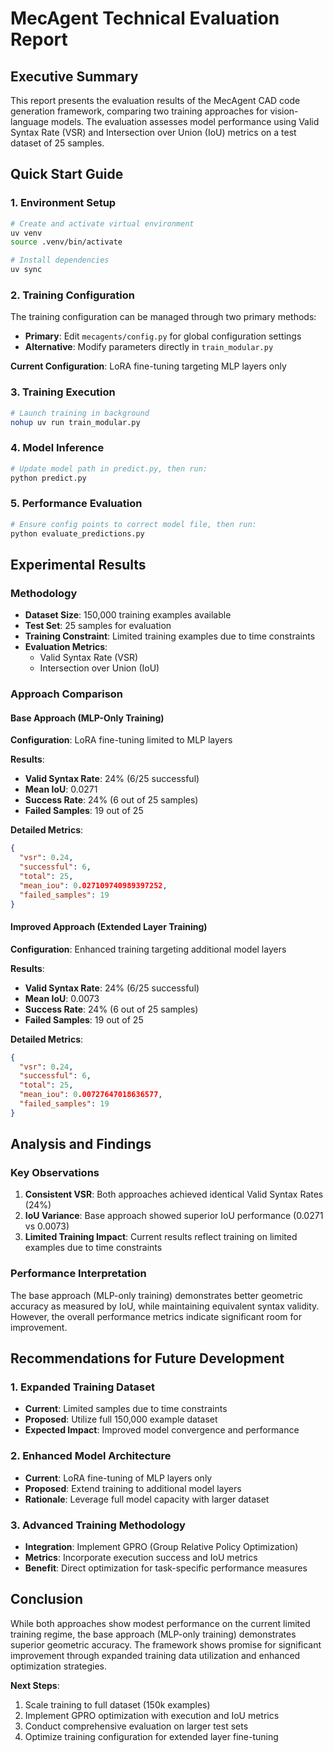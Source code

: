 # MecAgent Technical Evaluation Report

## Executive Summary

This report presents the evaluation results of the MecAgent CAD code generation framework, comparing two training approaches for vision-language models. The evaluation assesses model performance using Valid Syntax Rate (VSR) and Intersection over Union (IoU) metrics on a test dataset of 25 samples.

## Quick Start Guide

### 1. Environment Setup

```bash
# Create and activate virtual environment
uv venv
source .venv/bin/activate

# Install dependencies
uv sync
```

### 2. Training Configuration

The training configuration can be managed through two primary methods:

- **Primary**: Edit `mecagents/config.py` for global configuration settings
- **Alternative**: Modify parameters directly in `train_modular.py`

**Current Configuration**: LoRA fine-tuning targeting MLP layers only

### 3. Training Execution

```bash
# Launch training in background
nohup uv run train_modular.py
```

### 4. Model Inference

```bash
# Update model path in predict.py, then run:
python predict.py
```

### 5. Performance Evaluation

```bash
# Ensure config points to correct model file, then run:
python evaluate_predictions.py
```

## Experimental Results

### Methodology

- **Dataset Size**: 150,000 training examples available
- **Test Set**: 25 samples for evaluation
- **Training Constraint**: Limited training examples due to time constraints
- **Evaluation Metrics**:
  - Valid Syntax Rate (VSR)
  - Intersection over Union (IoU)

### Approach Comparison

#### Base Approach (MLP-Only Training)

**Configuration**: LoRA fine-tuning limited to MLP layers

**Results**:

- **Valid Syntax Rate**: 24% (6/25 successful)
- **Mean IoU**: 0.0271
- **Success Rate**: 24% (6 out of 25 samples)
- **Failed Samples**: 19 out of 25

**Detailed Metrics**:

```json
{
  "vsr": 0.24,
  "successful": 6,
  "total": 25,
  "mean_iou": 0.027109740989397252,
  "failed_samples": 19
}
```

#### Improved Approach (Extended Layer Training)

**Configuration**: Enhanced training targeting additional model layers

**Results**:

- **Valid Syntax Rate**: 24% (6/25 successful)
- **Mean IoU**: 0.0073
- **Success Rate**: 24% (6 out of 25 samples)
- **Failed Samples**: 19 out of 25

**Detailed Metrics**:

```json
{
  "vsr": 0.24,
  "successful": 6,
  "total": 25,
  "mean_iou": 0.00727647018636577,
  "failed_samples": 19
}
```

## Analysis and Findings

### Key Observations

1. **Consistent VSR**: Both approaches achieved identical Valid Syntax Rates (24%)
2. **IoU Variance**: Base approach showed superior IoU performance (0.0271 vs 0.0073)
3. **Limited Training Impact**: Current results reflect training on limited examples due to time constraints

### Performance Interpretation

The base approach (MLP-only training) demonstrates better geometric accuracy as measured by IoU, while maintaining equivalent syntax validity. However, the overall performance metrics indicate significant room for improvement.

## Recommendations for Future Development

### 1. Expanded Training Dataset

- **Current**: Limited samples due to time constraints
- **Proposed**: Utilize full 150,000 example dataset
- **Expected Impact**: Improved model convergence and performance

### 2. Enhanced Model Architecture

- **Current**: LoRA fine-tuning of MLP layers only
- **Proposed**: Extend training to additional model layers
- **Rationale**: Leverage full model capacity with larger dataset

### 3. Advanced Training Methodology

- **Integration**: Implement GPRO (Group Relative Policy Optimization)
- **Metrics**: Incorporate execution success and IoU metrics
- **Benefit**: Direct optimization for task-specific performance measures

## Conclusion

While both approaches show modest performance on the current limited training regime, the base approach (MLP-only training) demonstrates superior geometric accuracy. The framework shows promise for significant improvement through expanded training data utilization and enhanced optimization strategies.

**Next Steps**:

1. Scale training to full dataset (150k examples)
2. Implement GPRO optimization with execution and IoU metrics
3. Conduct comprehensive evaluation on larger test sets
4. Optimize training configuration for extended layer fine-tuning
